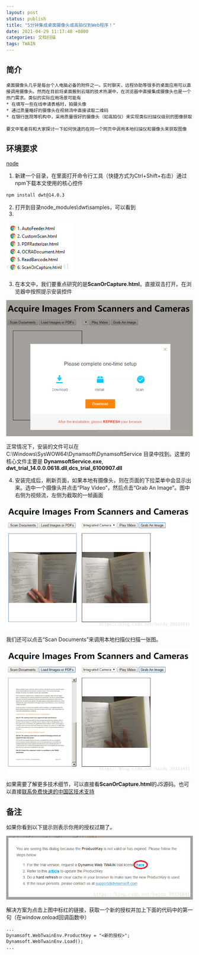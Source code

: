 ```yaml
---
layout: post
status: publish
title: "5分钟集成桌面摄像头或高拍仪到Web程序！"
date: 2021-04-29 11:17:48 +0800
categories: 文档扫描
tags: TWAIN
---
```


## 简介

```
桌面摄像头几乎是每台个人电脑必备的附件之一。实时聊天，远程协助等很多的桌面应用可以直接调用摄像头。然而在目前将桌面搬到云端的技术热潮中，在浏览器中直接集成摄像头也是一个热门需求。类似的实际应用场景可能有
* 在填写一些在线申请表格时，拍摄头像
* 通过质量略好的摄像头在视频流中直接读取二维码
* 在银行医院等机构中，采用质量很好的摄像头（如高拍仪）来实现类似扫描仪级别的图像获取

要文中笔者将和大家探讨一下如何快速的在同一个网页中调用本地扫描仪和摄像头来获取图像

```

## 环境要求

[node](https://nodejs.org/en/)

1. 新建一个目录，在里面打开命令行工具（快捷方式为Ctrl+Shift+右击）通过npm下载本文使用的核心控件

```bash
npm install dwt@14.0.3
```
2. 打开到目录node_modules\dwt\samples，可以看到
3. 
![samples](/album/2021/5-minute-integration-of-desktop-camera-or-hightimer-to-Web-application/20180724163537279.png)

3. 在本文中，我们要重点研究的是**ScanOrCapture.html**。直接双击打开。在浏览器中按照提示安装控件

![控件](/album/2021/5-minute-integration-of-desktop-camera-or-hightimer-to-Web-application/20180726100437954.png)

正常情况下，安装的文件可以在 C:\Windows\SysWOW64\Dynamsoft\DynamsoftService 目录中找到。这里的核心文件主要是
**DynamsoftService.exe**, **dwt_trial_14.0.0.0618.dll**,**dcs_trial_6100907.dll**

4. 安装完成后，刷新页面，如果本地有摄像头，则在页面的下拉菜单中会显示出来。选中一个摄像头并点击“Play Video”，然后点击“Grab An Image”。图中右侧为视频流，左侧为截取的一帧画面


 ![截图](/album/2021/5-minute-integration-of-desktop-camera-or-hightimer-to-Web-application/20180726101522446.png)
 
 我们还可以点击“Scan Documents”来调用本地扫描仪扫描一张图。
 
  ![本地图片](/album/2021/5-minute-integration-of-desktop-camera-or-hightimer-to-Web-application/20180726102018666.png)
  
  如果需要了解更多技术细节，可以直接看**ScanOrCapture.html**的JS源码。也可以直接[联系免费快速的中国区技术支持](https://www.damingsoft.com/ContactUs.aspx)
  
  ## 备注
  
  如果你看到以下提示则表示你用的授权过期了。
  
  ![过期](/album/2021/5-minute-integration-of-desktop-camera-or-hightimer-to-Web-application/20180724123243669.png)
  
  解决方案为点击上图中标红的链接，获取一个新的授权并加上下面的代码中的第一句（在window.onload回调函数中）
  
  ```
  ...
Dynamsoft.WebTwainEnv.ProductKey = "<新的授权>";
Dynamsoft.WebTwainEnv.Load();
...
  ```
